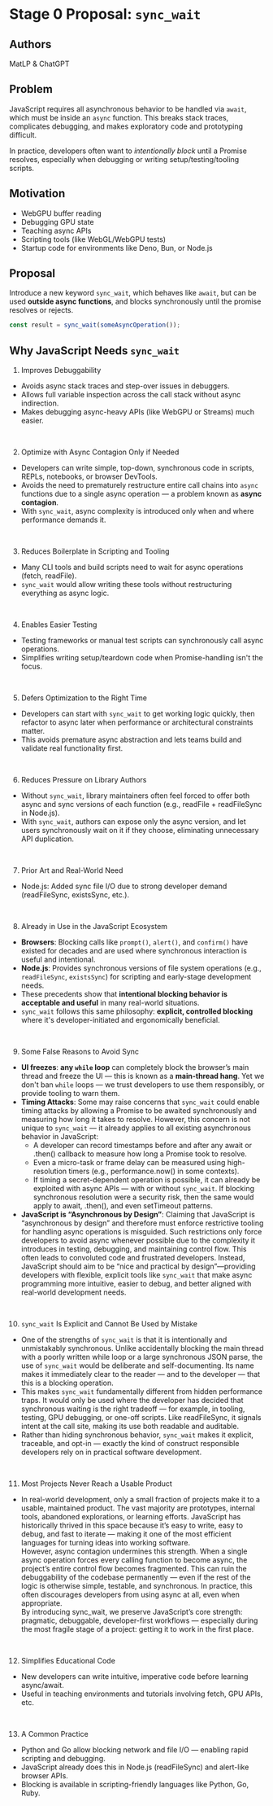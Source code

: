 # Stage 0 Proposal: `sync_wait`

## Authors
MatLP & ChatGPT

## Problem

JavaScript requires all asynchronous behavior to be handled via `await`, which must be inside an `async` function. This breaks stack traces, complicates debugging, and makes exploratory code and prototyping difficult.

In practice, developers often want to *intentionally block* until a Promise resolves, especially when debugging or writing setup/testing/tooling scripts.

## Motivation

- WebGPU buffer reading
- Debugging GPU state
- Teaching async APIs
- Scripting tools (like WebGL/WebGPU tests)
- Startup code for environments like Deno, Bun, or Node.js

## Proposal

Introduce a new keyword `sync_wait`, which behaves like `await`, but can be used **outside async functions**, and blocks synchronously until the promise resolves or rejects.

```js
const result = sync_wait(someAsyncOperation());
```


## Why JavaScript Needs `sync_wait`
1. Improves Debuggability
 - Avoids async stack traces and step-over issues in debuggers.
 - Allows full variable inspection across the call stack without async indirection.
 - Makes debugging async-heavy APIs (like WebGPU or Streams) much easier.

<br>

2. Optimize with Async Contagion Only if Needed
- Developers can write simple, top-down, synchronous code in scripts, REPLs, notebooks, or browser DevTools.
- Avoids the need to prematurely restructure entire call chains into `async` functions due to a single async operation — a problem known as **async contagion**.
- With `sync_wait`, async complexity is introduced only when and where performance demands it.

<br>

3. Reduces Boilerplate in Scripting and Tooling
 - Many CLI tools and build scripts need to wait for async operations (fetch, readFile).
 - `sync_wait` would allow writing these tools without restructuring everything as async logic.

<br>

4. Enables Easier Testing
 - Testing frameworks or manual test scripts can synchronously call async operations.
 - Simplifies writing setup/teardown code when Promise-handling isn't the focus.

<br>

5. Defers Optimization to the Right Time
 - Developers can start with `sync_wait` to get working logic quickly, then refactor to async later when performance or architectural constraints matter.
 - This avoids premature async abstraction and lets teams build and validate real functionality first.

<br>

6. Reduces Pressure on Library Authors
 - Without `sync_wait`, library maintainers often feel forced to offer both async and sync versions of each function (e.g., readFile + readFileSync in Node.js).
 - With `sync_wait`, authors can expose only the async version, and let users synchronously wait on it if they choose, eliminating unnecessary API duplication.

<br>

7. Prior Art and Real-World Need
 - Node.js: Added sync file I/O due to strong developer demand (readFileSync, existsSync, etc.).

<br>

8. Already in Use in the JavaScript Ecosystem  
- **Browsers**: Blocking calls like `prompt()`, `alert()`, and `confirm()` have existed for decades and are used where synchronous interaction is useful and intentional.
- **Node.js**: Provides synchronous versions of file system operations (e.g., `readFileSync`, `existsSync`) for scripting and early-stage development needs.
- These precedents show that **intentional blocking behavior is acceptable and useful** in many real-world situations.
- `sync_wait` follows this same philosophy: **explicit, controlled blocking** where it's developer-initiated and ergonomically beneficial.

<br>

9. Some False Reasons to Avoid Sync
 - **UI freezes**: **any `while` loop** can completely block the browser’s main thread and freeze the UI — this is known as a **main-thread hang**. Yet we don't ban `while` loops — we trust developers to use them responsibly, or provide tooling to warn them.
 - **Timing Attacks**: Some may raise concerns that `sync_wait` could enable timing attacks by allowing a Promise to be awaited synchronously and measuring how long it takes to resolve. However, this concern is not unique to `sync_wait` — it already applies to all existing asynchronous behavior in JavaScript:
    + A developer can record timestamps before and after any await or .then() callback to measure how long a Promise took to resolve.
    + Even a micro-task or frame delay can be measured using high-resolution timers (e.g., performance.now() in some contexts).
    + If timing a secret-dependent operation is possible, it can already be exploited with async APIs — with or without `sync_wait`. If blocking synchronous resolution were a security risk, then the same would apply to await, .then(), and even setTimeout patterns.
 - **JavaScript is “Asynchronous by Design”**: Claiming that JavaScript is “asynchronous by design” and therefore must enforce restrictive tooling for handling async operations is misguided. Such restrictions only force developers to avoid async whenever possible due to the complexity it introduces in testing, debugging, and maintaining control flow. This often leads to convoluted code and frustrated developers. Instead, JavaScript should aim to be “nice and practical by design”—providing developers with flexible, explicit tools like `sync_wait` that make async programming more intuitive, easier to debug, and better aligned with real-world development needs.

<br>

10. `sync_wait` Is Explicit and Cannot Be Used by Mistake
 - One of the strengths of `sync_wait` is that it is intentionally and unmistakably synchronous. Unlike accidentally blocking the main thread with a poorly written while loop or a large synchronous JSON parse, the use of `sync_wait` would be deliberate and self-documenting. Its name makes it immediately clear to the reader — and to the developer — that this is a blocking operation.
 - This makes `sync_wait` fundamentally different from hidden performance traps. It would only be used where the developer has decided that synchronous waiting is the right tradeoff — for example, in tooling, testing, GPU debugging, or one-off scripts. Like readFileSync, it signals intent at the call site, making its use both readable and auditable.
 - Rather than hiding synchronous behavior, `sync_wait` makes it explicit, traceable, and opt-in — exactly the kind of construct responsible developers rely on in practical software development.

<br>

11. Most Projects Never Reach a Usable Product
 - In real-world development, only a small fraction of projects make it to a usable, maintained product. The vast majority are prototypes, internal tools, abandoned explorations, or learning efforts. JavaScript has historically thrived in this space because it’s easy to write, easy to debug, and fast to iterate — making it one of the most efficient languages for turning ideas into working software.
<br>However, async contagion undermines this strength. When a single async operation forces every calling function to become async, the project’s entire control flow becomes fragmented. This can ruin the debuggability of the codebase permanently — even if the rest of the logic is otherwise simple, testable, and synchronous. In practice, this often discourages developers from using async at all, even when appropriate.
<br>By introducing sync_wait, we preserve JavaScript’s core strength: pragmatic, debuggable, developer-first workflows — especially during the most fragile stage of a project: getting it to work in the first place.

<br>

12. Simplifies Educational Code
 - New developers can write intuitive, imperative code before learning async/await.
 - Useful in teaching environments and tutorials involving fetch, GPU APIs, etc.

<br>

13. A Common Practice
 - Python and Go allow blocking network and file I/O — enabling rapid scripting and debugging.
 - JavaScript already does this in Node.js (readFileSync) and alert-like browser APIs.
 - Blocking is available in scripting-friendly languages like Python, Go, Ruby.


